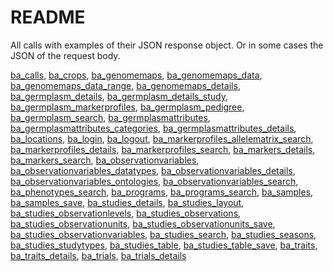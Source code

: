 # README

All calls with examples of their JSON response object. Or in some cases the JSON of the request body.

[ba_calls](https://github.com/c5sire/brapi/blob/master/inst/apidocs/ba_calls.md), [ba_crops](https://github.com/c5sire/brapi/blob/master/inst/apidocs/ba_crops.md), [ba_genomemaps](https://github.com/c5sire/brapi/blob/master/inst/apidocs/ba_genomemaps.md), [ba_genomemaps_data](https://github.com/c5sire/brapi/blob/master/inst/apidocs/ba_genomemaps_data.md), [ba_genomemaps_data_range](https://github.com/c5sire/brapi/blob/master/inst/apidocs/ba_genomemaps_data_range.md), [ba_genomemaps_details](https://github.com/c5sire/brapi/blob/master/inst/apidocs/ba_genomemaps_details.md), [ba_germplasm_details](https://github.com/c5sire/brapi/blob/master/inst/apidocs/ba_germplasm_details.md), [ba_germplasm_details_study](https://github.com/c5sire/brapi/blob/master/inst/apidocs/ba_germplasm_details_study.md), [ba_germplasm_markerprofiles](https://github.com/c5sire/brapi/blob/master/inst/apidocs/ba_germplasm_markerprofiles.md), [ba_germplasm_pedigree](https://github.com/c5sire/brapi/blob/master/inst/apidocs/ba_germplasm_pedigree.md), [ba_germplasm_search](https://github.com/c5sire/brapi/blob/master/inst/apidocs/ba_germplasm_search.md), [ba_germplasmattributes](https://github.com/c5sire/brapi/blob/master/inst/apidocs/ba_germplasmattributes.md), [ba_germplasmattributes_categories](https://github.com/c5sire/brapi/blob/master/inst/apidocs/ba_germplasmattributes_categories.md), [ba_germplasmattributes_details](https://github.com/c5sire/brapi/blob/master/inst/apidocs/ba_germplasmattributes_details.md), [ba_locations](https://github.com/c5sire/brapi/blob/master/inst/apidocs/ba_locations.md), [ba_login](https://github.com/c5sire/brapi/blob/master/inst/apidocs/ba_login.md), [ba_logout](https://github.com/c5sire/brapi/blob/master/inst/apidocs/ba_logout.md), [ba_markerprofiles_allelematrix_search](https://github.com/c5sire/brapi/blob/master/inst/apidocs/ba_markerprofiles_allelematrix_search.md), [ba_markerprofiles_details](https://github.com/c5sire/brapi/blob/master/inst/apidocs/ba_markerprofiles_details.md), [ba_markerprofiles_search](https://github.com/c5sire/brapi/blob/master/inst/apidocs/ba_markerprofiles_search.md), [ba_markers_details](https://github.com/c5sire/brapi/blob/master/inst/apidocs/ba_markers_details.md), [ba_markers_search](https://github.com/c5sire/brapi/blob/master/inst/apidocs/ba_markers_search.md), [ba_observationvariables](https://github.com/c5sire/brapi/blob/master/inst/apidocs/ba_observationvariables.md), [ba_observationvariables_datatypes](https://github.com/c5sire/brapi/blob/master/inst/apidocs/ba_observationvariables_datatypes.md), [ba_observationvariables_details](https://github.com/c5sire/brapi/blob/master/inst/apidocs/ba_observationvariables_details.md), [ba_observationvariables_ontologies](https://github.com/c5sire/brapi/blob/master/inst/apidocs/ba_observationvariables_ontologies.md), [ba_observationvariables_search](https://github.com/c5sire/brapi/blob/master/inst/apidocs/ba_observationvariables_search.md), [ba_phenotypes_search](https://github.com/c5sire/brapi/blob/master/inst/apidocs/ba_phenotypes_search.md), [ba_programs](https://github.com/c5sire/brapi/blob/master/inst/apidocs/ba_programs.md), [ba_programs_search](https://github.com/c5sire/brapi/blob/master/inst/apidocs/ba_programs_search.md), [ba_samples](https://github.com/c5sire/brapi/blob/master/inst/apidocs/ba_samples.md), [ba_samples_save](https://github.com/c5sire/brapi/blob/master/inst/apidocs/ba_samples_save.md), [ba_studies_details](https://github.com/c5sire/brapi/blob/master/inst/apidocs/ba_studies_details.md), [ba_studies_layout](https://github.com/c5sire/brapi/blob/master/inst/apidocs/ba_studies_layout.md), [ba_studies_observationlevels](https://github.com/c5sire/brapi/blob/master/inst/apidocs/ba_studies_observationlevels.md), [ba_studies_observations](https://github.com/c5sire/brapi/blob/master/inst/apidocs/ba_studies_observations.md), [ba_studies_observationunits](https://github.com/c5sire/brapi/blob/master/inst/apidocs/ba_studies_observationunits.md), [ba_studies_observationunits_save](https://github.com/c5sire/brapi/blob/master/inst/apidocs/ba_studies_observationunits_save.md), [ba_studies_observationvariables](https://github.com/c5sire/brapi/blob/master/inst/apidocs/ba_studies_observationvariables.md), [ba_studies_search](https://github.com/c5sire/brapi/blob/master/inst/apidocs/ba_studies_search.md), [ba_studies_seasons](https://github.com/c5sire/brapi/blob/master/inst/apidocs/ba_studies_seasons.md), [ba_studies_studytypes](https://github.com/c5sire/brapi/blob/master/inst/apidocs/ba_studies_studytypes.md), [ba_studies_table](https://github.com/c5sire/brapi/blob/master/inst/apidocs/ba_studies_table.md), [ba_studies_table_save](https://github.com/c5sire/brapi/blob/master/inst/apidocs/ba_studies_table_save.md), [ba_traits](https://github.com/c5sire/brapi/blob/master/inst/apidocs/ba_traits.md), [ba_traits_details](https://github.com/c5sire/brapi/blob/master/inst/apidocs/ba_traits_details.md), [ba_trials](https://github.com/c5sire/brapi/blob/master/inst/apidocs/ba_trials.md), [ba_trials_details](https://github.com/c5sire/brapi/blob/master/inst/apidocs/ba_trials_details.md)
